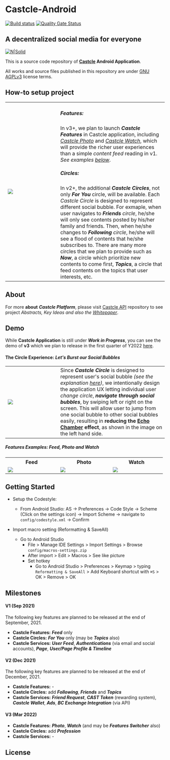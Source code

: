 # Castcle-Android

[![Build status](https://build.appcenter.ms/v0.1/apps/735a0a62-562f-4d59-a626-1a639f4dc656/branches/develop/badge)](https://appcenter.ms)
[![Quality Gate Status](https://sonarcloud.io/api/project_badges/measure?project=castcle_Castcle-iOS&metric=alert_status)](https://sonarcloud.io/dashboard?id=castcle_Castcle-iOS)

## A decentralized social media for everyone

[![N|Solid](https://avatars.githubusercontent.com/u/85831466?s=200&v=4)](https://github.com/castcle)

This is a source code repository of **[Castcle](git@github.com:castcle/Castcle-Android.git) Android
Application**.

All works and source files published in this repository are
under [GNU AGPLv3](https://github.com/castcle/castcle-api/blob/main/LICENSE) license terms.

## How-to setup project

<table cellspacing="0" cellpadding="0" style="border: none; width: 100%;">
<tr>
<td style="min-width: 150px;">
<a href="https://screenshot.castcle.com/features_circles.png" target="_blank">
<img src="https://screenshot.castcle.com/features_circles.png" style="max-height:350px; min-width:150px;">
</a>
</td>
<td valign="top">
<h5 style="font-weight: bold">Features:</h5>
In v3+, we plan to launch <em><strong>Castcle Features</strong></em> in Castcle application, including <em><a href="https://screenshot.castcle.com/features_photo.png" target="_blank">Castcle Photo</a></em> and <em><a href="https://screenshot.castcle.com/features_watch.png" target="_blank">Castcle Watch</a></em>, which will provide the richer user experiences than a simple <em>content feed</em> reading in v1. <i>See examples <a href="#examples">below</a></i>.
<h5 style="font-weight: bold">Circles:<a name="circles"></a></h5>
In v2+, the additional <em><strong>Castcle Circles</strong></em>, not only <em><strong>For You</strong></em> circle, will be available. Each <em>Castcle Circle</em> is designed to represent different social bubble. For exmaple, when user navigates to <em><strong>Friends</strong> circle</em>, he/she will only see contents posted by his/her family and friends. Then, when he/she changes to <em><strong>Following</strong> circle</em>, he/she will see a flood of contents that he/she subscribes to. There are many more circles that we plan to provide such as <em><strong>Now</strong></em>, a circle which prioritize new contents to come first, <em><strong>Topics</strong></em>, a circle that feed contents on the topics that user interests, etc.
</td>
</tr>
</table>

## **About**

For more **about** ***Castcle Platform***, please
visit [Castcle API](https://github.com/castcle/castcle-api) repository to see project *Abstracts,
Key Ideas and also the [Whitepaper](https://documents.castcle.com/castcle-whitepaper-v1_3.pdf)*.

## **Demo**

While **Castcle Application** is still under ***Work in Progress***, you can see the demo of **v3**
which we plan to release in the first quarter of
Y2022 [here](https://xd.adobe.com/view/48edf8d9-690e-4ef1-9ec7-332b98447f98-1dbe/).

#### **The Circle Experience:** *Let's Burst our Social Bubbles*

<table cellspacing="0" cellpadding="0" style="border: none; width: 100%;">
<tr>
<td style="min-width: 150px;">
<a href="https://screenshot.castcle.com/circle_swipe.png" target="_blank">
<img src="https://screenshot.castcle.com/circle_swipe.png" style="max-height:350px; min-width:150px;">
</a>
</td>
<td valign="top">
Since <em><strong>Castcle Circle</strong></em> is designed to represent user's social bubble <em>(see the explanation <a href="#circles">here</a>)</em>, we intentionally design the application UX letting individual user <em>change circle</em>, <em><strong>navigate through social bubbles</strong></em>, by swiping left or right on the screen. This will allow user to jump from one social bubble to other social bubbles easily, resulting in <strong>reducing the <a href="https://en.wikipedia.org/wiki/Echo_chamber_(media)">Echo Chamber</a> effect</strong>, as shown in the image on the left hand side.
</td>
</tr>
</table>

##### Features Examples: Feed, Photo and Watch <a name="examples"></a>

<table cellspacing="0" cellpadding="0" style="border: none;">
<tr>
<th style="text-align: center;">
Feed
</th>
<th style="text-align: center;">
Photo
</th>
<th style="text-align: center;">
Watch
</th>
</tr>
<tr>
<td>
<a href="https://screenshot.castcle.com/features_feed.png" target="_blank">
<img src="https://screenshot.castcle.com/features_feed.png" style="max-height:350px; min-width:150px;">
</a>
</td>
<td>
<a href="https://screenshot.castcle.com/features_photo.png" target="_blank">
<img src="https://screenshot.castcle.com/features_photo.png" style="max-height:350px; min-width:150px;">
</a>
</td>
<td>
<a href="https://screenshot.castcle.com/features_watch.png" target="_blank">
<img src="https://screenshot.castcle.com/features_watch.png" style="max-height:350px; min-width:150px;">
</a>
</td>
</tr>
</table>

## **Getting Started**

- Setup the Codestyle:
    - From Android Studio: AS → Preferences → Code Style → Scheme (Click on the settings icon) →
      Import Scheme -> navigate to `config/codestyle.xml` -> Confirm

- Import macro setting (Reformatting & SaveAll)
    - Go to Android Studio
        - File > Manage IDE Settings > Import Settings > Browse `config/macros-settings.zip`
        - After import > Edit > Macros > See like picture
        - Set hotkey
            - Go to Android Studio > Preferences > Keymap > typing `Reformatting & SaveAll` > Add
              Keyboard shortcut with `⌘S` > OK > Remove > OK


## **Milestones**

#### **V1** (Sep 2021)

The following key features are planned to be released at the end of September, 2021.

- **Castcle Features:** ***Feed*** only
- **Castcle Circles:** ***For You*** only (may be ***Topics*** also)
- **Castcle Services:** ***User Feed***, ***Authentications*** (via email and social accounts), ***Page***, ***User/Page Profile & Timeline***

#### **V2** (Dec 2021)

The following key features are planned to be released at the end of December, 2021.

- **Castcle Features:** -
- **Castcle Circles:** add ***Following***, ***Friends*** and ***Topics***
- **Castcle Services:** ***Friend Request***, ***CAST Token*** (rewarding system), ***Castcle Wallet***, ***Ads***, ***BC Exchange Integration*** (via API)

#### **V3** (Mar 2022)

- **Castcle Features:** ***Photo***, ***Watch*** (and may be ***Features Switcher*** also)
- **Castcle Circles:** add ***Profession***
- **Castcle Services:** -

## **License**